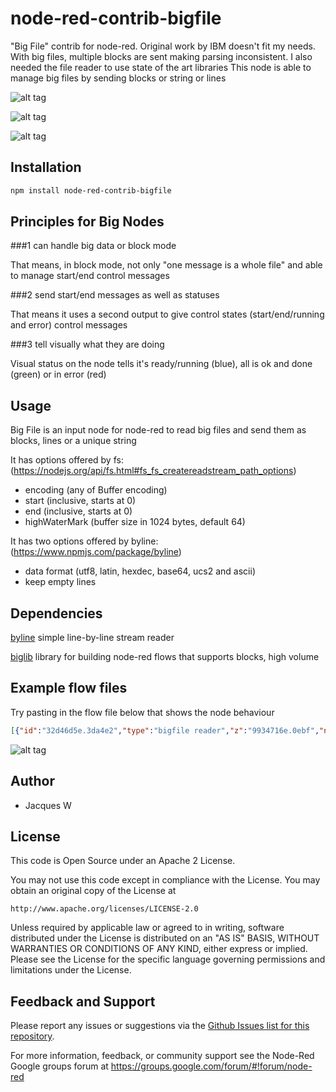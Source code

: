 # node-red-contrib-bigfile

"Big File" contrib for node-red. Original work by IBM doesn't fit my needs. With big files, multiple blocks are sent making parsing inconsistent. I also needed the file reader to use state of the art libraries
This node is able to manage big files by sending blocks or string  or lines

![alt tag](https://cloud.githubusercontent.com/assets/18165555/14589405/e3ae04e6-04e1-11e6-8591-5b8039a1e6b0.png)

![alt tag](https://cloud.githubusercontent.com/assets/18165555/14588392/dad963a6-04c8-11e6-8539-f9b4afc4cc32.png)

![alt tag](https://cloud.githubusercontent.com/assets/18165555/14588393/e0718708-04c8-11e6-888e-1489222be76e.png)

## Installation
```bash
npm install node-red-contrib-bigfile
```

## Principles for Big Nodes

###1 can handle big data or block mode

  That means, in block mode, not only "one message is a whole file" and able to manage start/end control messages

###2 send start/end messages as well as statuses

  That means it uses a second output to give control states (start/end/running and error) control messages

###3 tell visually what they are doing

  Visual status on the node tells it's ready/running (blue), all is ok and done (green) or in error (red)

## Usage

Big File is an input node for node-red to read big files and send them as blocks, lines or a unique string

It has options offered by fs: (https://nodejs.org/api/fs.html#fs_fs_createreadstream_path_options)

- encoding (any of Buffer encoding)
- start (inclusive, starts at 0)
- end (inclusive, starts at 0)
- highWaterMark (buffer size in 1024 bytes, default 64)

It has two options offered by byline: (https://www.npmjs.com/package/byline)

- data format (utf8, latin, hexdec, base64, ucs2 and ascii)
- keep empty lines

## Dependencies

[byline](https://www.npmjs.com/package/byline) simple line-by-line stream reader

[biglib](https://www.npmjs.com/package/node-red-biglib) library for building node-red flows that supports blocks, high volume

## Example flow files

Try pasting in the flow file below that shows the node behaviour 

  ```json
[{"id":"32d46d5e.3da4e2","type":"bigfile reader","z":"9934716e.0ebf","name":"output as blocks","filename":"","flow":"blocks","highWaterMark":"100","encoding":"utf8","format":"utf8","keepEmptyLines":false,"x":342,"y":333,"wires":[["cb687afc.be79a8"],["cb687afc.be79a8"]]},{"id":"aab657.be7fc9a8","type":"inject","z":"9934716e.0ebf","name":"GO","topic":"","payload":"temp.demo.bigfile","payloadType":"str","repeat":"","crontab":"","once":false,"x":155,"y":395,"wires":[["32d46d5e.3da4e2","7c4e7da.cdd9e84","3b3fd636.930b9a"]]},{"id":"85ba149b.c58de8","type":"function","z":"9934716e.0ebf","name":"random line generator","func":"function getRandomArbitrary(min, max) {\n  return Math.random() * (max - min) + min;\n}\n\nfor (n = 0; n < msg.payload; n++) {\n    var line = \"\";\n    for (i = 1; i < getRandomArbitrary(10,50); i++) {\n        line += String.fromCharCode(getRandomArbitrary('A'.charCodeAt(0), 'Z'.charCodeAt(0)))\n    }\n    msg_line = { payload: line }\n    \n    node.send(msg_line);\n}\n","outputs":"1","noerr":0,"x":389.5,"y":213,"wires":[["dba2050c.635d98"]]},{"id":"d77c7d4e.d631b","type":"inject","z":"9934716e.0ebf","name":"10k lines generator","topic":"","payload":"10000","payloadType":"num","repeat":"","crontab":"","once":false,"x":190.5,"y":165,"wires":[["85ba149b.c58de8"]]},{"id":"dba2050c.635d98","type":"file","z":"9934716e.0ebf","name":"","filename":"temp.demo.bigfile","appendNewline":true,"createDir":false,"overwriteFile":"false","x":592,"y":165,"wires":[]},{"id":"45af7987.c3bfe8","type":"debug","z":"9934716e.0ebf","name":"got ... lines","active":true,"console":"false","complete":"payload","x":879,"y":461,"wires":[]},{"id":"3b3fd636.930b9a","type":"bigfile reader","z":"9934716e.0ebf","name":"output as lines","filename":"","flow":"lines","encoding":"utf8","format":"utf8","keepEmptyLines":false,"x":329.5,"y":450,"wires":[["b15cc846.449a18"],["b15cc846.449a18"]]},{"id":"7c4e7da.cdd9e84","type":"bigfile reader","z":"9934716e.0ebf","name":"output as a buffer","filename":"","flow":"buffer","encoding":"utf8","format":"utf8","keepEmptyLines":false,"x":340.5,"y":393,"wires":[["1e9bea01.8e5496"],[]]},{"id":"b15cc846.449a18","type":"function","z":"9934716e.0ebf","name":"line counter","func":"if (msg.payload) {\n    global.lines++;\n}\nif (msg.control && msg.control.state == 'start') {\n    global.lines = 0;\n}\nif (msg.control && msg.control.state == 'end') {\n    node.send({ payload: \"Got \" + global.lines + \" lines\" })\n}\n","outputs":1,"noerr":0,"x":703,"y":461,"wires":[["45af7987.c3bfe8"]]},{"id":"cf466573.c1d7e8","type":"debug","z":"9934716e.0ebf","name":"got a string","active":true,"console":"false","complete":"payload","x":879.5,"y":389,"wires":[]},{"id":"1e9bea01.8e5496","type":"function","z":"9934716e.0ebf","name":"byte counter","func":"node.send({ payload: \"Got a \" + msg.payload.length + \" bytes string!\"})","outputs":1,"noerr":0,"x":647.5,"y":389,"wires":[["cf466573.c1d7e8"]]},{"id":"cb687afc.be79a8","type":"function","z":"9934716e.0ebf","name":"block counter","func":"if (msg.payload) {\n    global.blocks++;\n    global.size += msg.payload.length;\n}\nif (msg.control && msg.control.state == 'start') {\n    global.blocks = global.size = 0;\n}\nif (msg.control && msg.control.state == 'end') {\n    node.send({ payload: \"Got \" + global.blocks + \" blocks for a total of \" + global.size + \" bytes\" })\n}\n","outputs":1,"noerr":0,"x":636.5,"y":333,"wires":[["c12a2c22.95ab8"]]},{"id":"c12a2c22.95ab8","type":"debug","z":"9934716e.0ebf","name":"got ... blocks + bytes","active":true,"console":"false","complete":"payload","x":849.5,"y":333,"wires":[]},{"id":"ae5ebb95.580c38","type":"comment","z":"9934716e.0ebf","name":"First of all, generate a random file","info":"","x":227,"y":127,"wires":[]},{"id":"c35babad.5a4f08","type":"comment","z":"9934716e.0ebf","name":"bigfile usage demo pre-configured","info":"","x":237.5,"y":289,"wires":[]},{"id":"b752cab6.309718","type":"comment","z":"9934716e.0ebf","name":"Big File node example of use","info":"","x":156.5,"y":71,"wires":[]},{"id":"582e2844.ed2138","type":"bigfile reader","z":"9934716e.0ebf","name":"","filename":"","flow":"blocks","encoding":"utf8","format":"utf8","keepEmptyLines":false,"x":537,"y":654,"wires":[[],[]]},{"id":"24fae90d.104766","type":"inject","z":"9934716e.0ebf","name":"GO with an error","topic":"","payload":"","payloadType":"str","repeat":"","crontab":"","once":false,"x":174.5,"y":654,"wires":[["5711e171.e24a3"]]},{"id":"5711e171.e24a3","type":"function","z":"9934716e.0ebf","name":"Non existing file","func":"msg.payload = \"/A/Probably/Non/Existing/File\"\nreturn msg;","outputs":1,"noerr":0,"x":370.5,"y":654,"wires":[["582e2844.ed2138"]]},{"id":"46d6b61d.faacb8","type":"inject","z":"9934716e.0ebf","name":"GO controlled","topic":"","payload":"dummy","payloadType":"str","repeat":"","crontab":"","once":false,"x":167.5,"y":547,"wires":[["1b887c3b.688e34"]]},{"id":"93afd4c7.55cbb8","type":"bigfile reader","z":"9934716e.0ebf","name":"initially as blocks","filename":"","nopayload":true,"flow":"blocks","highWaterMark":"","encoding":"utf8","format":"utf8","keepEmptyLines":false,"x":513.5,"y":550,"wires":[["b15cc846.449a18"],["b15cc846.449a18"]]},{"id":"1b887c3b.688e34","type":"function","z":"9934716e.0ebf","name":"control msg","func":"msg.config = { flow: \"lines\", filename: \"temp.demo.bigfile\" }\nreturn msg;","outputs":1,"noerr":0,"x":328.5,"y":567,"wires":[["93afd4c7.55cbb8"]]},{"id":"b8ad9126.d476","type":"comment","z":"9934716e.0ebf","name":"bigfile usage demo message configured","info":"","x":249.5,"y":511,"wires":[]},{"id":"dfc47488.ac1498","type":"comment","z":"9934716e.0ebf","name":"error example","info":"","x":158.5,"y":614,"wires":[]},{"id":"fc942ae2.196868","type":"debug","z":"9934716e.0ebf","name":"got ... lines","active":true,"console":"false","complete":"payload","x":913.5,"y":551,"wires":[]},{"id":"e3f22c85.52886","type":"function","z":"9934716e.0ebf","name":"line counter","func":"if (msg.payload) {\n    global.lines++;\n}\nif (msg.control && msg.control.state == 'start') {\n    global.lines = 0;\n}\nif (msg.control && msg.control.state == 'end') {\n    node.send({ payload: \"Got \" + global.lines + \" lines\" })\n}\n","outputs":1,"noerr":0,"x":725.5,"y":550,"wires":[["fc942ae2.196868"]]}]
  ```

  ![alt tag](https://cloud.githubusercontent.com/assets/18165555/14589287/9c03d01a-04de-11e6-90dc-7a049079bb76.png)

## Author

  - Jacques W

## License

This code is Open Source under an Apache 2 License.

You may not use this code except in compliance with the License. You may obtain an original copy of the License at

    http://www.apache.org/licenses/LICENSE-2.0

Unless required by applicable law or agreed to in writing, software distributed under the License is distributed on an
"AS IS" BASIS, WITHOUT WARRANTIES OR CONDITIONS OF ANY KIND, either express or implied. Please see the
License for the specific language governing permissions and limitations under the License.

## Feedback and Support

Please report any issues or suggestions via the [Github Issues list for this repository](https://github.com/Jacques44/node-red-contrib-bigfile/issues).

For more information, feedback, or community support see the Node-Red Google groups forum at https://groups.google.com/forum/#!forum/node-red


